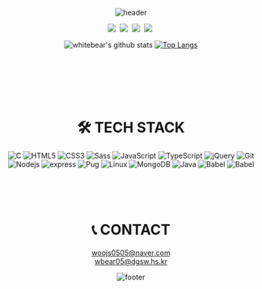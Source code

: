 

<div align = center>

![header](https://capsule-render.vercel.app/api?type=waving&color=gradient&height=300&section=header&text=whitebear&desc=I%20wanna%20be%20a%20great%20DEVELOPER%20and%20CEO&fontSize=80&animation=twinkling&descAlignY=30)

<p>
<a href="https://white-world.tistory.com/" target="_blank"><img src="http://img.shields.io/badge/Tistory-2d3436?style=flat-square&logo=t-mobile&logoColor=white&link=https://white-world.tistory.com/"/></a>&nbsp
<a href="https://www.instagram.com/wbear_thelayer/" target="_blank"><img src="https://img.shields.io/badge/Instagram-E4405F?style=flat-square&logo=Instagram&logoColor=white&link=https://www.instagram.com/wbear_thelayer/"/></a>&nbsp
<a href="https://blog.naver.com/woojs0505/" target="_blank"><img src="http://img.shields.io/badge/NAVER Blog-27ae60?style=flat-square&logo=Naver&logoColor=white&link=https://blog.naver.com/woojs0505"/></a>&nbsp
<a href="https://hits.seeyoufarm.com" target="_blank"><img src="https://hits.seeyoufarm.com/api/count/incr/badge.svg?url=https%3A%2F%2Fgithub.com%2Fwhitebear05&count_bg=%2379C83D&title_bg=%23555555&icon=&icon_color=%23E7E7E7&title=hits&edge_flat=false"/></a>&nbsp
</p>

![whitebear's github stats](https://github-readme-stats.vercel.app/api?username=whitebear05&theme=dark&show_icons=true&hide_border=true)
[![Top Langs](https://github-readme-stats.vercel.app/api/top-langs/?username=whitebear05&theme=dark&layout=compact&hide_border=true)](https://github.com/anuraghazra/github-readme-stats)<br>
  
<br><br>


<!--
**whitebear05/whitebear05** is a ✨ _special_ ✨ repository because its `README.md` (this file) appears on your GitHub profile.

Here are some ideas to get you started:

- 🔭 I’m currently working on ...
- 🌱 I’m currently learning ...
- 👯 I’m looking to collaborate on ...
- 🤔 I’m looking for help with ...
- 💬 Ask me about ...
- 📫 How to reach me: ...
- 😄 Pronouns: ...
- ⚡ Fun fact: ...
-->

<br><br>

# 🛠 TECH STACK
  
  ![C](http://img.shields.io/badge/C%20Language-A8B9CC?style=for-the-badge&logo=c&logoColor=white)
  ![HTML5](http://img.shields.io/badge/HTML5-E34F26?style=for-the-badge&logo=html5&logoColor=white)
  ![CSS3](http://img.shields.io/badge/CSS3-1572B6?style=for-the-badge&logo=css3&logoColor=white)
  ![Sass](http://img.shields.io/badge/Sass-CC6699?style=for-the-badge&logo=sass&logoColor=white)
  ![JavaScript](http://img.shields.io/badge/JavaSCript-F7DF1E?style=for-the-badge&logo=javascript&logoColor=white)
  ![TypeScript](http://img.shields.io/badge/TypeScript-3178C6?style=for-the-badge&logo=typescript&logoColor=white)
  ![jQuery](http://img.shields.io/badge/jQuery-0769AD?style=for-the-badge&logo=jquery&logoColor=white)
  ![Git](http://img.shields.io/badge/Git-F05032?style=for-the-badge&logo=git&logoColor=white)
  ![Nodejs](http://img.shields.io/badge/Node.js-339933?style=for-the-badge&logo=node.js&logoColor=white)
  ![express](http://img.shields.io/badge/express-000000?style=for-the-badge&logo=express&logoColor=white)
  ![Pug](http://img.shields.io/badge/Pug-A86454?style=for-the-badge&logo=pug&logoColor=white)
  ![Linux](http://img.shields.io/badge/Linux-FCC624?style=for-the-badge&logo=linux&logoColor=white)
  ![MongoDB](http://img.shields.io/badge/MongoDB-47A248?style=for-the-badge&logo=mongodb&logoColor=white)
  ![Java](http://img.shields.io/badge/Java-007396?style=for-the-badge&logo=java&logoColor=white)
  ![Babel](http://img.shields.io/badge/Babel-F9DC3E?style=for-the-badge&logo=babel&logoColor=white)
  ![Babel](http://img.shields.io/badge/VSCode-007ACC?style=for-the-badge&logo=visualstudiocode&logoColor=white)
  

<br><br><br>

# 📞 CONTACT
woojs0505@naver.com<br>
wbear05@dgsw.hs.kr

![footer](https://capsule-render.vercel.app/api?type=waving&color=gradient&reversal=false&section=footer)
  
</div>
